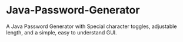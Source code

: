 # Java-Password-Generator
A Java Password Generator with Special character toggles, adjustable length, and a simple, easy to understand GUI.
